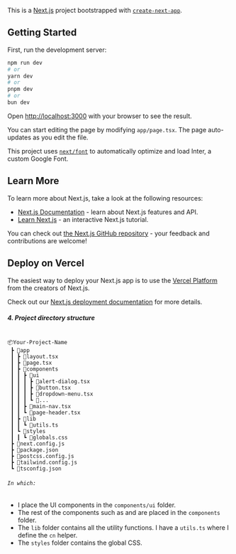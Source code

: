 This is a [Next.js](https://nextjs.org/) project bootstrapped with [`create-next-app`](https://github.com/vercel/next.js/tree/canary/packages/create-next-app).

## Getting Started

First, run the development server:

```bash
npm run dev
# or
yarn dev
# or
pnpm dev
# or
bun dev
```

Open [http://localhost:3000](http://localhost:3000) with your browser to see the result.

You can start editing the page by modifying `app/page.tsx`. The page auto-updates as you edit the file.

This project uses [`next/font`](https://nextjs.org/docs/basic-features/font-optimization) to automatically optimize and load Inter, a custom Google Font.

## Learn More

To learn more about Next.js, take a look at the following resources:

- [Next.js Documentation](https://nextjs.org/docs) - learn about Next.js features and API.
- [Learn Next.js](https://nextjs.org/learn) - an interactive Next.js tutorial.

You can check out [the Next.js GitHub repository](https://github.com/vercel/next.js/) - your feedback and contributions are welcome!

## Deploy on Vercel

The easiest way to deploy your Next.js app is to use the [Vercel Platform](https://vercel.com/new?utm_medium=default-template&filter=next.js&utm_source=create-next-app&utm_campaign=create-next-app-readme) from the creators of Next.js.

Check out our [Next.js deployment documentation](https://nextjs.org/docs/deployment) for more details.

##### 4. Project directory structure

```

📦Your-Project-Name
 ┣ 📂app
 ┃ ┣ 📜layout.tsx
 ┃ ┣ 📜page.tsx
 ┃ ┣ 📂components
 ┃ ┃ ┣ 📂ui
 ┃ ┃ ┃ ┣ 📜alert-dialog.tsx
 ┃ ┃ ┃ ┣ 📜button.tsx
 ┃ ┃ ┃ ┣ 📜dropdown-menu.tsx
 ┃ ┃ ┃ ┗ 📜...
 ┃ ┃ ┣ 📜main-nav.tsx
 ┃ ┃ ┗ 📜page-header.tsx
 ┃ ┣ 📂lib
 ┃ ┃ ┗ 📜utils.ts
 ┃ ┗ 📂styles
 ┃ ┃ ┗ 📜globals.css
 ┣ 📜next.config.js
 ┣ 📜package.json
 ┣ 📜postcss.config.js
 ┣ 📜tailwind.config.js
 ┗ 📜tsconfig.json
```

###### `In which:`

- I place the UI components in the `components/ui` folder.
- The rest of the components such as <PageHeader /> and <MainNav /> are placed in the `components` folder.
- The `lib` folder contains all the utility functions. I have a `utils.ts` where I define the `cn` helper.
- The `styles` folder contains the global CSS.
